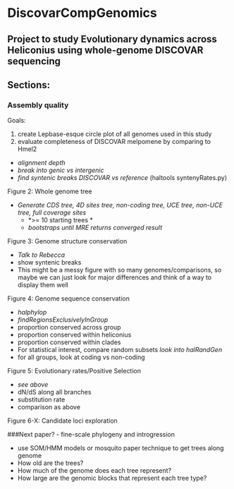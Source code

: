 # DiscovarCompGenomics

## Project to study Evolutionary dynamics across Heliconius using whole-genome DISCOVAR sequencing  

## Sections: 

### Assembly quality
Goals:   
1) create Lepbase-esque circle plot of all genomes used in this study
2) evaluate completeness of DISCOVAR melpomene by comparing to Hmel2  

  - *alignment depth* 
  - *break into genic vs intergenic*
  - *find syntenic breaks DISCOVAR vs reference* (haltools syntenyRates.py)

Figure 2: Whole genome tree
  - *Generate CDS tree, 4D sites tree, non-coding tree, UCE tree, non-UCE tree, full coverage sites*
    - *>= 10 starting trees *
    - *bootstraps until MRE returns converged result*

Figure 3: Genome structure conservation
- *Talk to Rebecca*
- show syntenic breaks
- This might be a messy figure with so many genomes/comparisons, so maybe we can just look for major differences and think of a way to display them well

Figure 4: Genome sequence conservation  
- *halphylop*
- *findRegionsExclusivelyInGroup*
- proportion conserved across group
- proportion conserved within heliconius
- proportion conserved within clades
- For statistical interest, compare random subsets *look into halRandGen*
- for all groups, look at coding vs non-coding

Figure 5: Evolutionary rates/Positive Selection
- *see above* 
- dN/dS along all branches	
- substitution rate
- comparison as above

Figure 6-X: Candidate loci exploration



###Next paper? - fine-scale phylogeny and introgression

- use SOM/HMM models or mosquito paper technique to get trees along genome 
-	How old are the trees?
-	How much of the genome does each tree represent?
-	How large are the genomic blocks that represent each tree type?

